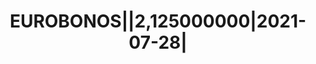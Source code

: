 ---
layout: asset
title: EUROBONOS||2,125000000|2021-07-28|                          
isin: US00182FBA30
---
